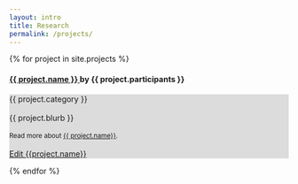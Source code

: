 ```yaml
---
layout: intro
title: Research
permalink: /projects/
---
```

<style>
.background {
    background: gainsboro;
}
</style>

<div class="research-wrapper">
  {% for project in site.projects %}
     <h4> <a href="#" class="toggle"> {{ project.name }} </a> by {{ project.participants }}</h4>
        <div class="contents"> 
        <p class="background">
           {{ project.category }} <br><br>
           {{ project.blurb }} <br><br>
       <small>Read more about <a href="{{ project.permalink }}">{{ project.name}}</a>. </small><br><br>
       <a href="https://github.com/systemslab/systemslab.github.io/edit/master/{{project.path}}" target="_blank"> Edit {{project.name}}</a>
        </p>
        </div>
  {% endfor %}
</div>

